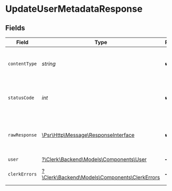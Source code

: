 # UpdateUserMetadataResponse


## Fields

| Field                                                                                                        | Type                                                                                                         | Required                                                                                                     | Description                                                                                                  |
| ------------------------------------------------------------------------------------------------------------ | ------------------------------------------------------------------------------------------------------------ | ------------------------------------------------------------------------------------------------------------ | ------------------------------------------------------------------------------------------------------------ |
| `contentType`                                                                                                | *string*                                                                                                     | :heavy_check_mark:                                                                                           | HTTP response content type for this operation                                                                |
| `statusCode`                                                                                                 | *int*                                                                                                        | :heavy_check_mark:                                                                                           | HTTP response status code for this operation                                                                 |
| `rawResponse`                                                                                                | [\Psr\Http\Message\ResponseInterface](https://www.php-fig.org/psr/psr-7/#33-psrhttpmessageresponseinterface) | :heavy_check_mark:                                                                                           | Raw HTTP response; suitable for custom response parsing                                                      |
| `user`                                                                                                       | [?\Clerk\Backend\Models\Components\User](../../Models/Components/User.md)                                    | :heavy_minus_sign:                                                                                           | Success                                                                                                      |
| `clerkErrors`                                                                                                | [?\Clerk\Backend\Models\Components\ClerkErrors](../../Models/Components/ClerkErrors.md)                      | :heavy_minus_sign:                                                                                           | Request was not successful                                                                                   |